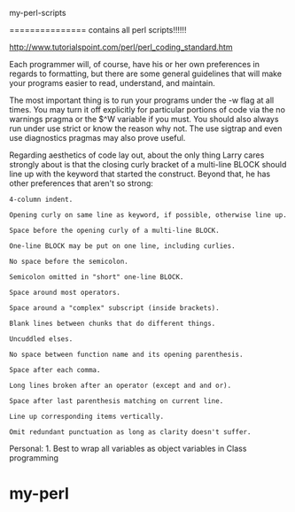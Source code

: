 my-perl-scripts

===============
contains all perl scripts!!!!!!

http://www.tutorialspoint.com/perl/perl_coding_standard.htm

Each programmer will, of course, have his or her own preferences in regards to formatting, but there are some general guidelines that will make your programs easier to read, understand, and maintain.

The most important thing is to run your programs under the -w flag at all times. You may turn it off explicitly for particular portions of code via the no warnings pragma or the $^W variable if you must. You should also always run under use strict or know the reason why not. The use sigtrap and even use diagnostics pragmas may also prove useful.

Regarding aesthetics of code lay out, about the only thing Larry cares strongly about is that the closing curly bracket of a multi-line BLOCK should line up with the keyword that started the construct. Beyond that, he has other preferences that aren't so strong:

    4-column indent.

    Opening curly on same line as keyword, if possible, otherwise line up.

    Space before the opening curly of a multi-line BLOCK.

    One-line BLOCK may be put on one line, including curlies.

    No space before the semicolon.

    Semicolon omitted in "short" one-line BLOCK.

    Space around most operators.

    Space around a "complex" subscript (inside brackets).

    Blank lines between chunks that do different things.

    Uncuddled elses.

    No space between function name and its opening parenthesis.

    Space after each comma.

    Long lines broken after an operator (except and and or).

    Space after last parenthesis matching on current line.

    Line up corresponding items vertically.

    Omit redundant punctuation as long as clarity doesn't suffer.


Personal:
    1. Best to wrap all variables as object variables in Class programming
# my-perl
